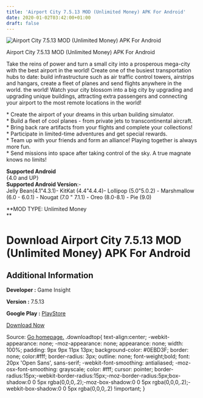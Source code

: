 ```yaml
---
title: 'Airport City 7.5.13 MOD (Unlimited Money) APK For Android'
date: 2020-01-02T03:42:00+01:00
draft: false
---
```


![Airport City 7.5.13 MOD (Unlimited Money) APK For Android](https://i0.wp.com/apkhome.net/wp-content/uploads/2019/11/Airport-City-7.5.13-MOD-Unlimited-Money.png "Airport City 7.5.13 MOD (Unlimited Money) APK For Android")

  

Airport City 7.5.13 MOD (Unlimited Money) APK For Android

Take the reins of power and turn a small city into a prosperous mega-city with the best airport in the world! Create one of the busiest transportation hubs to date: build infrastructure such as air traffic control towers, airstrips and hangars, create a fleet of planes and send flights anywhere in the world. the world! Watch your city blossom into a big city by upgrading and upgrading unique buildings, attracting extra passengers and connecting your airport to the most remote locations in the world!

\* Create the airport of your dreams in this urban building simulator.  
\* Build a fleet of cool planes - from private jets to transcontinental aircraft.  
\* Bring back rare artifacts from your flights and complete your collections!  
\* Participate in limited-time adventures and get special rewards.  
\* Team up with your friends and form an alliance! Playing together is always more fun.  
\* Send missions into space after taking control of the sky. A true magnate knows no limits!

**Supported Android**  
{4.0 and UP}  
**Supported Android Version**:-  
Jelly Bean(4.1"4.3.1)- KitKat (4.4"4.4.4)- Lollipop (5.0"5.0.2) - Marshmallow (6.0 - 6.0.1) - Nougat (7.0 " 7.1.1) - Oreo (8.0-8.1) - Pie (9.0)

**MOD TYPE: Unlimited Money  
**

Download Airport City 7.5.13 MOD (Unlimited Money) APK For Android
==================================================================

Additional Information
----------------------

**Developer :** Game Insight

**Version :** 7.5.13

**Google Play :** [PlayStore](https://play.google.com/store/apps/details?id=com.gameinsight.airport)

  

[Download Now](https://store4app.co/post/airport-city-7-5-13-mod-unlimited-money-apk-for-android_1573674576)

  
Source: [Go homepage.](https://store4app.co/post/airport-city-7-5-13-mod-unlimited-money-apk-for-android_1573674576) .downloadtop{ text-align:center; -webkit-appearance: none; -moz-appearance: none; appearance: none; width: 100%; padding: 9px 9px 11px 13px; background-color: #0EBD3F; border: none; color:#fff; border-radius: 3px; outline: none; font-weight;bold; font: 20px 'Open Sans', sans-serif; -webkit-font-smoothing: antialiased; -moz-osx-font-smoothing: grayscale; color: #fff; cursor: pointer; border-radius:15px;-webkit-border-radius:15px;-moz-border-radius:5px;box-shadow:0 0 5px rgba(0,0,0,.2);-moz-box-shadow:0 0 5px rgba(0,0,0,.2);-webkit-box-shadow:0 0 5px rgba(0,0,0,.2) !important; }